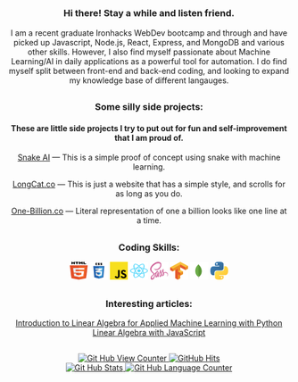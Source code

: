 ##

<div align='center'>
  <p width='250px'> 
    <h3>Hi there! Stay a while and listen friend.</h3>
    I am a recent graduate Ironhacks WebDev bootcamp and through and have picked up Javascript, Node.js, React, Express, and MongoDB and various other skills. However, I also find myself passionate about Machine Learning/AI in daily applications as a powerful tool for automation. I do find myself split between front-end and back-end coding, and looking to expand my knowledge base of different langauges. 
  </p>
</div>

##

<div align='center'>
  <P width='250px'>
    <h3>Some silly side projects:</h3>    
    <h4>These are little side projects I try to put out for fun and self-improvement that I am proud of.</h4>
    <p><a href='https://endyboi.github.io/NEAT-Snake/'>Snake AI</a> — This is a simple proof of concept using snake with machine learning.</p>
    <p><a href='http://longcat.co/'>LongCat.co</a> — This is just a website that has a simple style, and scrolls for as long as you do.</p>
    <p><a href='http://one-billion.co/'>One-Billion.co</a> — Literal representation of one a billion looks like one line at a time.</p>
  </p>
</div>

##

<div align='center'>
  <h3>Coding Skills:</h3>
  <code><img alt="HTML 5" width="32" height="32" src="/images/html5.svg"></code>
  <code><img alt="CSS 3" width="32" height="32" src="/images/css3.svg"></code>
  <code><img alt="Javascript" width="32" height="32" src="/images/javascript.svg"></code>
<!--   <code><img alt="Node.JS" width="32" height="32" src="/images/nodejs.svg"></code> -->
  <code><img alt="React" width="32" height="32" src="/images/react.svg"></code>
  <code><img alt="Sass" width="32" height="32" src="/images/sass.svg"></code>
  <!-- <code><img alt="Brain.JS" width="32" height="32" src="/images/brainjs.svg"></code> -->
  <code><img alt="TensorFlow.js" width="32" height="32" src="/images/tensorflow.svg"></code>
<!--   <code><img alt="Tailwind CSS" width="32" height="32" src="/images/tailwindcss.svg"></code> -->
<!--   <code><img alt="Bootstrap" width="32" height="32" src="/images/bootstrap.svg"></code> -->
<!--   <code><img alt="Angular" width="32" height="32" src="/images/angular.svg"></code> -->
<!--   <code><img alt="Typescript" width="32" height="32" src="/images/typescript.svg"></code> -->
  <code><img alt="Mongo DB" width="32" height="32" src="/images/mongo.svg"></code>
  <code><img alt="Python" width="32" height="32" src="/images/python.svg"></code>
</div>

##

<div align='center'>
  <h3>Interesting articles:</h3>
  <a href="https://pabloinsente.github.io/intro-linear-algebra">
    Introduction to Linear Algebra for Applied Machine Learning with Python
  </a>
  <br>
  <a href="https://geekrodion.medium.com/linear-algebra-with-javascript-46c289178c0">
    Linear Algebra with JavaScript
  </a>
</div>

##

<div align='center'>
  <a href="https://github.com/endyboi" target="_blank">
    <img alt="Git Hub View Counter" src="https://komarev.com/ghpvc/?username=endyboi&style=flat-square&color=blueviolet" />
  </a>
  <a href="https://github.com/endyboi/endyboi" target="_blank">
    <img alt="GitHub Hits" src="https://img.shields.io/github/last-commit/endyboi/endyboi?label=Profile%20Updated&style=flat-square" />
  </a>
  <br>
  <a href="https://github.com/endyboi">
    <img alt="Git Hub Stats" height="150px" src="https://github-readme-stats.vercel.app/api?username=endyboi&show_icons=true&theme=synthwave" />
  </a>
  <a href="https://github.com/endyboi">
    <img alt="Git Hub Language Counter" height="150px" src="https://github-readme-stats.vercel.app/api/top-langs/?username=endyboi&layout=compact&theme=synthwave" />
  </a>  
</div>

<!--
**EndyBoi/EndyBoi** is a ✨ _special_ ✨ repository because its `README.md` (this file) appears on your GitHub profile.

Here are some ideas to get you started:

- 🔭 I’m currently working on ...
- 🌱 I’m currently learning ...
- 👯 I’m looking to collaborate on ...
- 🤔 I’m looking for help with ...
- 💬 Ask me about ...
- 📫 How to reach me: ...
- 😄 Pronouns: ...
- ⚡ Fun fact: ...
-->
